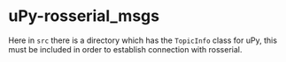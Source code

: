 # uPy-rosserial_msgs
Here in `src` there is a directory which has the `TopicInfo` class for uPy, this must be included in order to establish connection with rosserial.
